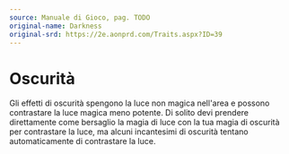 ```yaml
---
source: Manuale di Gioco, pag. TODO
original-name: Darkness
original-srd: https://2e.aonprd.com/Traits.aspx?ID=39
---
```


# Oscurità

Gli effetti di oscurità spengono la luce non magica nell'area e possono
contrastare la luce magica meno potente. Di solito devi prendere direttamente
come bersaglio la magia di luce con la tua magia di oscurità per contrastare la
luce, ma alcuni incantesimi di oscurità tentano automaticamente di contrastare
la luce.
